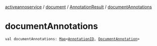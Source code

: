 [activeannoservice](../../index.md) / [document](../index.md) / [AnnotationResult](index.md) / [documentAnnotations](./document-annotations.md)

# documentAnnotations

`val documentAnnotations: `[`Map`](https://kotlinlang.org/api/latest/jvm/stdlib/kotlin.collections/-map/index.html)`<`[`AnnotationID`](../../config/-annotation-i-d.md)`, `[`DocumentAnnotation`](../-document-annotation/index.md)`>`